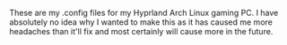 These are my .config files for my Hyprland Arch Linux gaming PC. I have absolutely no idea why I wanted to make this as it has caused me more headaches
than it'll fix and most certainly will cause more in the future.

